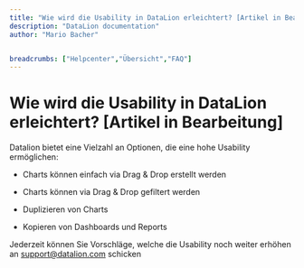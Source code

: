 ```yaml
---
title: "Wie wird die Usability in DataLion erleichtert? [Artikel in Bearbeitung]"
description: "DataLion documentation"
author: "Mario Bacher"


breadcrumbs: ["Helpcenter","Übersicht","FAQ"]
---
```


# Wie wird die Usability in DataLion erleichtert? [Artikel in Bearbeitung]

Datalion bietet eine Vielzahl an Optionen, die eine hohe Usability ermöglichen:

-   Charts können einfach via Drag & Drop erstellt werden
    
-   Charts können via Drag & Drop gefiltert werden
    
-   Duplizieren von Charts
    
-   Kopieren von Dashboards und Reports
    

Jederzeit können Sie Vorschläge, welche die Usability noch weiter erhöhen an [support@datalion.com](mailto:support@datalion.com) schicken
